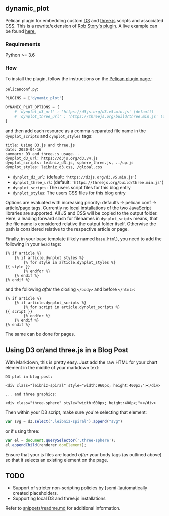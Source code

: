 ## dynamic_plot

Pelican plugin for embedding custom [D3](https://d3js.org/) and [three.js](https://threejs.org/) scripts and associated CSS. This is a rewrite/extension of [Rob Story's plugin](https://github.com/wrobstory/pelican_dynamic). A live example can be found [here.](https://depot.traits.de/articles/2020/04/16-using-d3-and-threejs.html#using-d3-and-threejs)

### Requirements

Python >= 3.6

### How

To install the plugin, follow the instructions on the [Pelican plugin page.](https://github.com/getpelican/pelican-plugins): 


`pelicanconf.py`:
```python
PLUGINS = ['dynamic_plot']

DYNAMIC_PLOT_OPTIONS = {
    # 'dynplot_d3_url' : 'https://d3js.org/d3.v5.min.js' (default) 
    # 'dynplot_three_url' : 'https://threejs.org/build/three.min.js' (default) 
}
```

and then add each resource as a comma-separated file name in the `dynplot_scripts` and `dynplot_styles` tags: 
```
title: Using D3.js and three.js
date: 2020-04-16
summary: D3 and three.js usage...
dynplot_d3_url: https://d3js.org/d3.v4.js
dynplot_scripts: leibniz_d3.js, sphere_three.js, ../up.js
dynplot_styles: leibniz_d3.css, /global.css
```

- `dynplot_d3_url`: (default: `'https://d3js.org/d3.v5.min.js'`)  
- `dynplot_three_url`: (default: `'https://threejs.org/build/three.min.js'`)  
- `dynplot_scripts`:  The users script files for this blog entry
- `dynplot_styles`:  The users CSS files for this blog entry  

Options are evaluated with increasing priority: defaults -> pelican.conf -> article/page tags. Currently no local installations of the two JavaScript libraries are supported. All JS and CSS will be copied to the output folder. Here, a leading forward slash for filenames in `dynplot_sripts` means, that the file name is considered relative the output folder itself. Otherwise the path is considered relative to the respective article or page. 


Finally, in your base template (likely named `base.html`), you need to add the following in your `head` tags: 
```
{% if article %}
    {% if article.dynplot_styles %}
        {% for style in article.dynplot_styles %}
{{ style }}
        {% endfor %}
    {% endif %}
{% endif %}
```
and the following *after* the closing `</body>` and before `</html>`: 
```
{% if article %}
    {% if article.dynplot_scripts %}
        {% for script in article.dynplot_scripts %}
{{ script }}
        {% endfor %}
    {% endif %}
{% endif %}
```
The same can be done for pages.

Using D3 or/and three.js in a Blog Post
---------------------------------------
With Markdown, this is pretty easy. Just add the raw HTML for your chart element in the middle of your markdown text: 

```
D3 plot in blog post: 

<div class="leibniz-spiral" style="width:960px; height:400px;"></div>

... and three graphics:

<div class="three-sphere" style="width:600px; height:400px;"></div>
```

Then within your D3 script, make sure you're selecting that element: 

```javascript
var svg = d3.select(".leibniz-spiral").append("svg")
```
or if using three:
```javascript
var el = document.querySelector('.three-sphere');
el.appendChild(renderer.domElement);
```

Ensure that your js files are loaded *after* your body tags (as outlined above) so that it selects an existing element on the page. 


TODO
----

- Support of stricter non-scripting policies by [semi-]automatically created placeholders. 
- Supporting local D3 and three.js installations

Refer to [snippets/readme.md](snippets/readme.md) for additional information.

